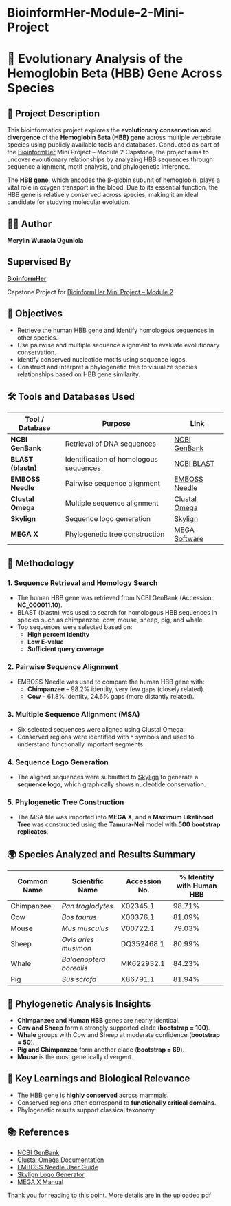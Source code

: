 # BioinformHer-Module-2-Mini-Project
# 🧬 Evolutionary Analysis of the Hemoglobin Beta (HBB) Gene Across Species

## 📖 Project Description

This bioinformatics project explores the **evolutionary conservation and divergence** of the **Hemoglobin Beta (HBB) gene** across multiple vertebrate species using publicly available tools and databases. Conducted as part of the [BioinformHer](https://github.com/BioinformHER/Module-2-Mini-Project/tree/main) Mini Project – Module 2 Capstone, the project aims to uncover evolutionary relationships by analyzing HBB sequences through sequence alignment, motif analysis, and phylogenetic inference.

The **HBB gene**, which encodes the β-globin subunit of hemoglobin, plays a vital role in oxygen transport in the blood. Due to its essential function, the HBB gene is relatively conserved across species, making it an ideal candidate for studying molecular evolution.

## 🧑‍🔬 Author
**Merylin Wuraola Ogunlola** 
## Supervised By
**[BioinformHer](https://www.linkedin.com/company/bioinformher/)**

Capstone Project for [BioinformHer Mini Project – Module 2](https://github.com/BioinformHER/Module-2-Mini-Project/tree/main)

## 🎯 Objectives

- Retrieve the human HBB gene and identify homologous sequences in other species.
- Use pairwise and multiple sequence alignment to evaluate evolutionary conservation.
- Identify conserved nucleotide motifs using sequence logos.
- Construct and interpret a phylogenetic tree to visualize species relationships based on HBB gene similarity.

## 🛠️ Tools and Databases Used

| Tool / Database | Purpose | Link |
|------------------|---------|------|
| **NCBI GenBank** | Retrieval of DNA sequences | [NCBI GenBank](https://www.ncbi.nlm.nih.gov/) |
| **BLAST (blastn)** | Identification of homologous sequences | [NCBI BLAST](https://blast.ncbi.nlm.nih.gov/Blast.cgi) |
| **EMBOSS Needle** | Pairwise sequence alignment | [EMBOSS Needle](https://www.ebi.ac.uk/Tools/psa/emboss_needle/) |
| **Clustal Omega** | Multiple sequence alignment | [Clustal Omega](https://www.ebi.ac.uk/Tools/msa/clustalo/) |
| **Skylign** | Sequence logo generation | [Skylign](https://skylign.org/) |
| **MEGA X** | Phylogenetic tree construction | [MEGA Software](https://www.megasoftware.net/) |

## 🔬 Methodology

### 1. Sequence Retrieval and Homology Search
- The human HBB gene was retrieved from NCBI GenBank (Accession: **NC_000011.10**).
- BLAST (blastn) was used to search for homologous HBB sequences in species such as chimpanzee, cow, mouse, sheep, pig, and whale.
- Top sequences were selected based on:
  - **High percent identity**
  - **Low E-value**
  - **Sufficient query coverage**

### 2. Pairwise Sequence Alignment
- EMBOSS Needle was used to compare the human HBB gene with:
  - **Chimpanzee** – 98.2% identity, very few gaps (closely related).
  - **Cow** – 61.8% identity, 24.6% gaps (more distantly related).

### 3. Multiple Sequence Alignment (MSA)
- Six selected sequences were aligned using Clustal Omega.
- Conserved regions were identified with `*` symbols and used to understand functionally important segments.

### 4. Sequence Logo Generation
- The aligned sequences were submitted to [Skylign](https://skylign.org/) to generate a **sequence logo**, which graphically shows nucleotide conservation.

### 5. Phylogenetic Tree Construction
- The MSA file was imported into **MEGA X**, and a **Maximum Likelihood Tree** was constructed using the **Tamura-Nei** model with **500 bootstrap replicates**.

## 🌍 Species Analyzed and Results Summary

| Common Name | Scientific Name            | Accession No.   | % Identity with Human HBB |
|-------------|----------------------------|------------------|----------------------------|
| Chimpanzee  | *Pan troglodytes*          | X02345.1         | 98.71%                     |
| Cow         | *Bos taurus*               | X00376.1         | 81.09%                     |
| Mouse       | *Mus musculus*             | V00722.1         | 79.03%                     |
| Sheep       | *Ovis aries musimon*       | DQ352468.1       | 80.99%                     |
| Whale       | *Balaenoptera borealis*    | MK622932.1       | 84.23%                     |
| Pig         | *Sus scrofa*               | X86791.1         | 81.94%                     |

## 🌳 Phylogenetic Analysis Insights

- **Chimpanzee and Human HBB** genes are nearly identical.
- **Cow and Sheep** form a strongly supported clade (**bootstrap = 100**).
- **Whale** groups with Cow and Sheep at moderate confidence (**bootstrap = 50**).
- **Pig and Chimpanzee** form another clade (**bootstrap = 69**).
- **Mouse** is the most genetically divergent.

## 🧠 Key Learnings and Biological Relevance

- The HBB gene is **highly conserved** across mammals.
- Conserved regions often correspond to **functionally critical domains**.
- Phylogenetic results support classical taxonomy.


## 📚 References

- [NCBI GenBank](https://www.ncbi.nlm.nih.gov/genbank/)
- [Clustal Omega Documentation](https://www.ebi.ac.uk/Tools/msa/clustalo/)
- [EMBOSS Needle User Guide](https://www.ebi.ac.uk/Tools/psa/emboss_needle/)
- [Skylign Logo Generator](https://skylign.org/)
- [MEGA X Manual](https://www.megasoftware.net/)


Thank you for reading to this point. More details are in the uploaded pdf
